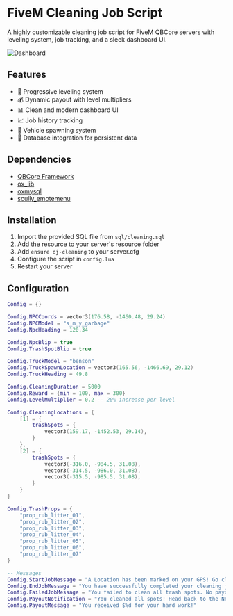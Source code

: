 # FiveM Cleaning Job Script

A highly customizable cleaning job script for FiveM QBCore servers with leveling system, job tracking, and a sleek dashboard UI.

![Dashboard](https://github.com/user-attachments/assets/8adb0cf1-33a5-416d-bfa1-edb3126a273a)

## Features
- 🎯 Progressive leveling system
- 💰 Dynamic payout with level multipliers
- 📊 Clean and modern dashboard UI
- 📈 Job history tracking
- 🚛 Vehicle spawning system
- 💾 Database integration for persistent data

## Dependencies
- [QBCore Framework](https://github.com/qbcore-framework)
- [ox_lib](https://github.com/overextended/ox_lib)
- [oxmysql](https://github.com/overextended/oxmysql)
- [scully_emotemenu](https://github.com/Scullyy/scully_emotemenu)

## Installation
1. Import the provided SQL file from `sql/cleaning.sql`
2. Add the resource to your server's resource folder
3. Add `ensure dj-cleaning` to your server.cfg
4. Configure the script in `config.lua`
5. Restart your server

## Configuration
```lua
Config = {}

Config.NPCCoords = vector3(176.58, -1460.48, 29.24)
Config.NPCModel = "s_m_y_garbage"
Config.NpcHeading = 120.34

Config.NpcBlip = true
Config.TrashSpotBlip = true

Config.TruckModel = "benson"
Config.TruckSpawnLocation = vector3(165.56, -1466.69, 29.12)
Config.TruckHeading = 49.8

Config.CleaningDuration = 5000
Config.Reward = {min = 100, max = 300}
Config.LevelMultiplier = 0.2 -- 20% increase per level

Config.CleaningLocations = {
    [1] = {
        trashSpots = {
            vector3(159.17, -1452.53, 29.14),
        }
    },
    [2] = {
        trashSpots = {
            vector3(-316.0, -984.5, 31.08),
            vector3(-314.5, -986.0, 31.08),
            vector3(-315.5, -985.5, 31.08),
        }
    }
}

Config.TrashProps = {
    "prop_rub_litter_01",
    "prop_rub_litter_02",
    "prop_rub_litter_03",
    "prop_rub_litter_04",
    "prop_rub_litter_05",
    "prop_rub_litter_06",
    "prop_rub_litter_07"
}

-- Messages
Config.StartJobMessage = "A Location has been marked on your GPS! Go clean!"
Config.EndJobMessage = "You have successfully completed your cleaning job!"
Config.FailedJobMessage = "You failed to clean all trash spots. No payout for you."
Config.PayoutNotification = "You cleaned all spots! Head back to the NPC to collect your payout."
Config.PayoutMessage = "You received $%d for your hard work!"
```
